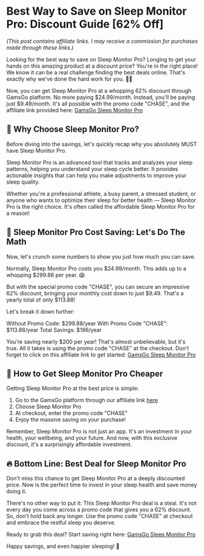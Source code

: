 # Best Way to Save on Sleep Monitor Pro: Discount Guide [62% Off] 

*(This post contains affiliate links. I may receive a commission for purchases made through these links.)*

Looking for the best way to save on Sleep Monitor Pro? Longing to get your hands on this amazing product at a discount price? You're in the right place! We know it can be a real challenge finding the best deals online. That's exactly why we've done the hard work for you. 🕵️‍♂️

Now, you can get Sleep Monitor Pro at a whopping 62% discount through GamsGo platform. No more paying $24.99/month. Instead, you'll be paying just $9.49/month. It's all possible with the promo code "CHASE", and the affiliate link provided here: [GamsGo Sleep Monitor Pro](https://www.gamsgo.com/partner/ykeX7B)

## 📣 Why Choose Sleep Monitor Pro?

Before diving into the savings, let's quickly recap why you absolutely MUST have Sleep Monitor Pro. 

Sleep Monitor Pro is an advanced tool that tracks and analyzes your sleep patterns, helping you understand your sleep cycle better. It provides actionable insights that can help you make adjustments to improve your sleep quality. 

Whether you're a professional athlete, a busy parent, a stressed student, or anyone who wants to optimize their sleep for better health — Sleep Monitor Pro is the right choice. It's often called the affordable Sleep Monitor Pro for a reason!

## 💸 Sleep Monitor Pro Cost Saving: Let's Do The Math

Now, let's crunch some numbers to show you just how much you can save. 

Normally, Sleep Monitor Pro costs you $24.99/month. This adds up to a whopping $299.88 per year. 😱

But with the special promo code "CHASE", you can secure an impressive 62% discount, bringing your monthly cost down to just $9.49. That's a yearly total of only $113.88! 

Let's break it down further:

Without Promo Code: $299.88/year
With Promo Code "CHASE": $113.88/year
Total Savings: $186/year

You're saving nearly $200 per year! That's almost unbelievable, but it's true. All it takes is using the promo code "CHASE" at the checkout. Don't forget to click on this affiliate link to get started: [GamsGo Sleep Monitor Pro](https://www.gamsgo.com/partner/ykeX7B)

## 🚀 How to Get Sleep Monitor Pro Cheaper 

Getting Sleep Monitor Pro at the best price is simple:

1. Go to the GamsGo platform through our affiliate link [here](https://www.gamsgo.com/partner/ykeX7B)
2. Choose Sleep Monitor Pro
3. At checkout, enter the promo code "CHASE"
4. Enjoy the massive saving on your purchase!

Remember, Sleep Monitor Pro is not just an app. It's an investment in your health, your wellbeing, and your future. And now, with this exclusive discount, it's a surprisingly affordable investment.

## 🔥 Bottom Line: Best Deal for Sleep Monitor Pro 

Don't miss this chance to get Sleep Monitor Pro at a deeply discounted price. Now is the perfect time to invest in your sleep health and save money doing it.

There's no other way to put it: This Sleep Monitor Pro deal is a steal. It's not every day you come across a promo code that gives you a 62% discount. So, don't hold back any longer. Use the promo code "CHASE" at checkout and embrace the restful sleep you deserve.

Ready to grab this deal? Start saving right here: [GamsGo Sleep Monitor Pro](https://www.gamsgo.com/partner/ykeX7B)

Happy savings, and even happier sleeping! 🌙
